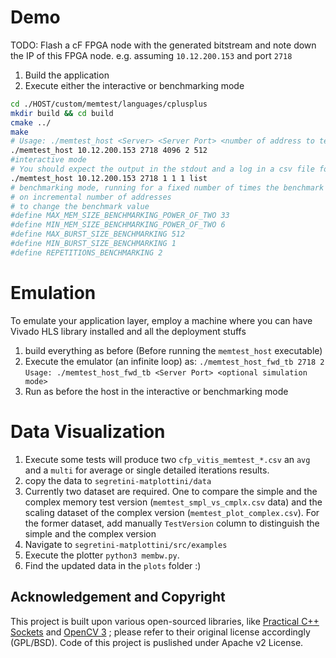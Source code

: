 # Demo

TODO: Flash a cF FPGA node with the generated bitstream and note down the IP of this FPGA node. e.g. assuming `10.12.200.153` and port `2718`

1. Build the application
2. Execute either the interactive or benchmarking mode

```bash
cd ./HOST/custom/memtest/languages/cplusplus
mkdir build && cd build
cmake ../
make
# Usage: ./memtest_host <Server> <Server Port> <number of address to test> <testing times> <burst size> <optional list/interactive mode (type list or nothing)>
./memtest_host 10.12.200.153 2718 4096 2 512
#interactive mode
# You should expect the output in the stdout and a log in a csv file for both average results and single tests
./memtest_host 10.12.200.153 2718 1 1 1 list
# benchmarking mode, running for a fixed number of times the benchmark from the biggest burst size to the shortest
# on incremental number of addresses
# to change the benchmark value
#define MAX_MEM_SIZE_BENCHMARKING_POWER_OF_TWO 33
#define MIN_MEM_SIZE_BENCHMARKING_POWER_OF_TWO 6
#define MAX_BURST_SIZE_BENCHMARKING 512
#define MIN_BURST_SIZE_BENCHMARKING 1
#define REPETITIONS_BENCHMARKING 2
```
# Emulation
To emulate your application layer, employ a machine where you can have Vivado HLS library installed and all the deployment stuffs
1. build everything as before (Before running the `memtest_host` executable)
2. Execute the emulator (an infinite loop) as:
    ``` ./memtest_host_fwd_tb 2718 2 ```
    `Usage: ./memtest_host_fwd_tb <Server Port> <optional simulation mode>`
3. Run as before the host in the interactive or benchmarking mode

# Data Visualization
1. Execute some tests will produce two `cfp_vitis_memtest_*.csv` an `avg` and a `multi` for average or single detailed iterations results.
2. copy the data to `segretini-matplottini/data`
3. Currently two dataset are required. One to compare the simple and the complex memory test version (`memtest_smpl_vs_cmplx.csv` data) and the scaling dataset of the complex version (`memtest_plot_complex.csv`). For the former dataset, add manually `TestVersion` column to distinguish the simple and the complex version
4. Navigate to `segretini-matplottini/src/examples`
5. Execute the plotter `python3 membw.py`. 
6. Find the updated data in the `plots` folder :)

## Acknowledgement and Copyright
This project is built upon various open-sourced libraries, like [Practical C++ Sockets](http://cs.ecs.baylor.edu/~donahoo/practical/CSockets/practical/) and [OpenCV 3](http://opencv.org/) ; please refer to their original license accordingly (GPL/BSD). Code of this project is puslished under Apache v2 License.
